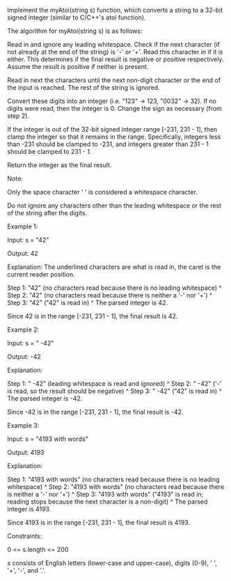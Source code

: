 Implement the myAtoi(string s) function, which converts a string to a 32-bit signed integer (similar to C/C++'s atoi function).

The algorithm for myAtoi(string s) is as follows:

Read in and ignore any leading whitespace.
Check if the next character (if not already at the end of the string) is '-' or '+'. Read this character in if it is either. This determines if the final result is negative or positive respectively. Assume the result is positive if neither is present.

Read in next the characters until the next non-digit character or the end of the input is reached. The rest of the string is ignored.

Convert these digits into an integer (i.e. "123" -> 123, "0032" -> 32). If no digits were read, then the integer is 0. Change the sign as necessary (from step 2).

If the integer is out of the 32-bit signed integer range [-231, 231 - 1], then clamp the integer so that it remains in the range. Specifically, integers less than -231 should be clamped to -231, and integers greater than 231 - 1 should be clamped to 231 - 1.

Return the integer as the final result.

Note:

Only the space character ' ' is considered a whitespace character.

Do not ignore any characters other than the leading whitespace or the rest of the string after the digits.

Example 1:

Input: s = "42"

Output: 42

Explanation: The underlined characters are what is read in, the caret is the current reader position.

Step 1: "42" (no characters read because there is no leading whitespace)
         ^
Step 2: "42" (no characters read because there is neither a '-' nor '+')
         ^
Step 3: "42" ("42" is read in)
           ^
The parsed integer is 42.

Since 42 is in the range [-231, 231 - 1], the final result is 42.

Example 2:

Input: s = "   -42"

Output: -42

Explanation:

Step 1: "   -42" (leading whitespace is read and ignored)
            ^
Step 2: "   -42" ('-' is read, so the result should be negative)
             ^
Step 3: "   -42" ("42" is read in)
               ^
The parsed integer is -42.

Since -42 is in the range [-231, 231 - 1], the final result is -42.

Example 3:

Input: s = "4193 with words"

Output: 4193

Explanation:

Step 1: "4193 with words" (no characters read because there is no leading whitespace)
         ^
Step 2: "4193 with words" (no characters read because there is neither a '-' nor '+')
         ^
Step 3: "4193 with words" ("4193" is read in; reading stops because the next character is a non-digit)
             ^
The parsed integer is 4193.

Since 4193 is in the range [-231, 231 - 1], the final result is 4193. 

Constraints:

0 <= s.length <= 200

s consists of English letters (lower-case and upper-case), digits (0-9), ' ', '+', '-', and '.'.
